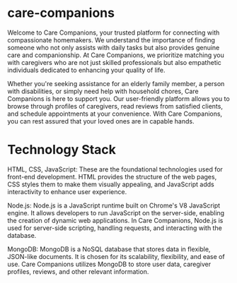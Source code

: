 # care-companions
Welcome to Care Companions, your trusted platform for connecting with compassionate homemakers. We understand the importance of finding someone who not only assists with daily tasks but also provides genuine care and companionship. At Care Companions, we prioritize matching you with caregivers who are not just skilled professionals but also empathetic individuals dedicated to enhancing your quality of life.

Whether you're seeking assistance for an elderly family member, a person with disabilities, or simply need help with household chores, Care Companions is here to support you. Our user-friendly platform allows you to browse through profiles of caregivers, read reviews from satisfied clients, and schedule appointments at your convenience. With Care Companions, you can rest assured that your loved ones are in capable hands.

 <h1>Technology Stack</h1>
HTML, CSS, JavaScript: These are the foundational technologies used for front-end development. HTML provides the structure of the web pages, CSS styles them to make them visually appealing, and JavaScript adds interactivity to enhance user experience.

Node.js: Node.js is a JavaScript runtime built on Chrome's V8 JavaScript engine. It allows developers to run JavaScript on the server-side, enabling the creation of dynamic web applications. In Care Companions, Node.js is used for server-side scripting, handling requests, and interacting with the database.

MongoDB: MongoDB is a NoSQL database that stores data in flexible, JSON-like documents. It is chosen for its scalability, flexibility, and ease of use. Care Companions utilizes MongoDB to store user data, caregiver profiles, reviews, and other relevant information.
